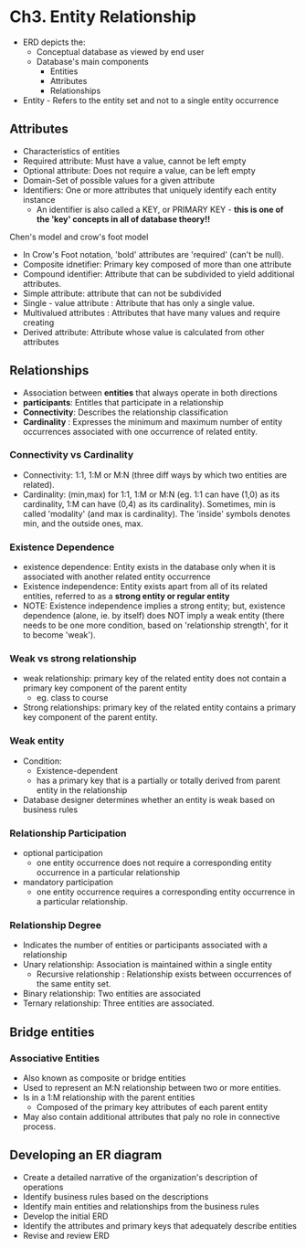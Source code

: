 # Ch3. Entity Relationship

* ERD depicts the:
  * Conceptual database as viewed by end user
  * Database's main components
    * Entities
    * Attributes
    * Relationships
* Entity - Refers to the entity set and not to a single entity occurrence

## Attributes

* Characteristics of entities 
* Required attribute: Must have a value, cannot be left empty
* Optional attribute: Does not require a value, can be left empty
* Domain-Set of possible values for a given attribute
* Identifiers: One or more attributes that uniquely identify each entity instance
  * An identifier is also called a KEY, or PRIMARY KEY - **this is one of the 'key' concepts in all of database theory!!**

Chen's model and crow's foot model

* In Crow's Foot notation, 'bold' attributes are 'required' \(can't be null\).
* Composite idnetifier: Primary key composed of more than one attribute
* Compound identifier: Attribute that can be subdivided to yield additional attributes.
* Simple attribute: attribute that can not be subdivided
* Single - value attribute : Attribute that has only a single value.
* Multivalued attributes : Attributes that have many values and require creating
* Derived attribute: Attribute whose value is calculated from other attributes

## Relationships

* Association between **entities** that always operate in both directions
* **participants**: Entitles that participate in a relationship
* **Connectivity**: Describes the relationship classification
* **Cardinality** : Expresses the minimum and maximum number of entity occurrences associated with one occurrence of related entity.

### Connectivity vs Cardinality

* Connectivity: 1:1, 1:M or M:N \(three diff ways by which two entities are related\).
* Cardinality: \(min,max\) for 1:1, 1:M or M:N \(eg. 1:1 can have \(1,0\) as its cardinality, 1:M can have \(0,4\) as its cardinality\). Sometimes, min is called 'modality' \(and max is cardinality\). The 'inside' symbols denotes min, and the outside ones, max.

### Existence Dependence

* existence dependence: Entity exists in the database only when it is associated with another related entity occurrence
* Existence independence: Entity exists apart from all of its related entities, referred to as a **strong entity or regular entity**
* NOTE: Existence independence implies a strong entity; but, existence dependence \(alone, ie. by itself\) does NOT imply a weak entity \(there needs to be one more condition, based on 'relationship strength', for it to become 'weak'\).

### Weak vs strong relationship

* weak relationship: primary key of the related entity does not contain a primary key component of the parent entity
  * eg. class to course
* Strong relationships: primary key of the related entity contains a primary key component of the parent entity.

### Weak entity

* Condition: 
  * Existence-dependent 
  * has a primary key that is a partially or totally derived from parent entity in the relationship
* Database designer determines whether an entity is weak based on business rules

### Relationship Participation

* optional participation
  * one entity occurrence does not require a corresponding entity occurrence in a particular relationship
* mandatory participation
  * one entity occurrence requires a corresponding entity occurrence in a particular relationship.

### Relationship Degree

* Indicates the number of entities or participants associated with a relationship
* Unary relationship: Association is maintained within a single entity
  * Recursive relationship : Relationship exists between occurrences of the same entity set.
* Binary relationship: Two entities are associated
* Ternary relationship: Three entities are associated.

## Bridge entities

### Associative Entities

* Also known as composite or bridge entities
* Used to represent an M:N relationship between two or more entities.
* Is in a 1:M relationship with the parent entities 
  * Composed of the primary key attributes of each parent entity
* May also contain additional attributes that paly no role in connective process.

## Developing an ER diagram

* Create a detailed narrative of the organization's description of operations
* Identify business rules based on the descriptions 
* Identify main entities and relationships from the business rules 
* Develop the initial ERD
* Identify the attributes and primary keys that adequately describe entities
* Revise and review ERD

